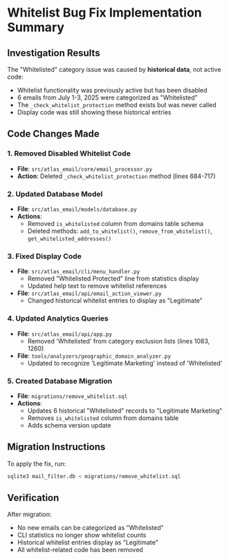 # Whitelist Bug Fix Implementation Summary

## Investigation Results
The "Whitelisted" category issue was caused by **historical data**, not active code:
- Whitelist functionality was previously active but has been disabled
- 6 emails from July 1-3, 2025 were categorized as "Whitelisted" 
- The `_check_whitelist_protection` method exists but was never called
- Display code was still showing these historical entries

## Code Changes Made

### 1. Removed Disabled Whitelist Code
- **File**: `src/atlas_email/core/email_processor.py`
- **Action**: Deleted `_check_whitelist_protection` method (lines 684-717)

### 2. Updated Database Model
- **File**: `src/atlas_email/models/database.py`
- **Actions**:
  - Removed `is_whitelisted` column from domains table schema
  - Deleted methods: `add_to_whitelist()`, `remove_from_whitelist()`, `get_whitelisted_addresses()`

### 3. Fixed Display Code
- **File**: `src/atlas_email/cli/menu_handler.py`
  - Removed "Whitelisted Protected" line from statistics display
  - Updated help text to remove whitelist references
- **File**: `src/atlas_email/api/email_action_viewer.py`
  - Changed historical whitelist entries to display as "Legitimate"

### 4. Updated Analytics Queries
- **File**: `src/atlas_email/api/app.py`
  - Removed 'Whitelisted' from category exclusion lists (lines 1083, 1260)
- **File**: `tools/analyzers/geographic_domain_analyzer.py`
  - Updated to recognize 'Legitimate Marketing' instead of 'Whitelisted'

### 5. Created Database Migration
- **File**: `migrations/remove_whitelist.sql`
- **Actions**:
  - Updates 6 historical "Whitelisted" records to "Legitimate Marketing"
  - Removes `is_whitelisted` column from domains table
  - Adds schema version update

## Migration Instructions
To apply the fix, run:
```bash
sqlite3 mail_filter.db < migrations/remove_whitelist.sql
```

## Verification
After migration:
- No new emails can be categorized as "Whitelisted"
- CLI statistics no longer show whitelist counts
- Historical whitelist entries display as "Legitimate"
- All whitelist-related code has been removed